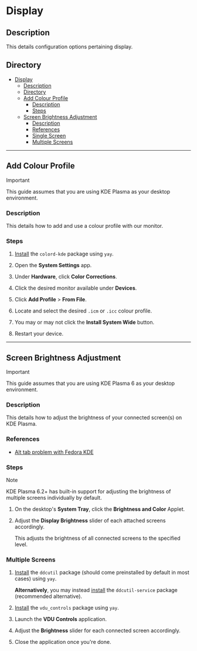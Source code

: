 # Display

## Description

This details configuration options pertaining display.

## Directory

- [Display](#display)
  - [Description](#description)
  - [Directory](#directory)
  - [Add Colour Profile](#add-colour-profile)
    - [Description](#description-1)
    - [Steps](#steps)
  - [Screen Brightness Adjustment](#screen-brightness-adjustment)
    - [Description](#description-2)
    - [References](#references)
    - [Single Screen](#single-screen)
    - [Multiple Screens](#multiple-screens)

---

## Add Colour Profile

> [!IMPORTANT]  
> This guide assumes that you are using KDE Plasma as your desktop environment.

### Description

This details how to add and use a colour profile with our monitor.

### Steps

1. [Install](yay.md#install) the `colord-kde` package using `yay`.

2. Open the **System Settings** app.

3. Under **Hardware**, click **Color Corrections**.

4. Click the desired monitor available under **Devices**.

5. Click **Add Profile** > **From File**.

6. Locate and select the desired `.icm` or `.icc` colour profile.

7. You may or may not click the **Install System Wide** button.

8. Restart your device.

---

## Screen Brightness Adjustment

> [!IMPORTANT]  
> This guide assumes that you are using KDE Plasma 6 as your desktop environment.

### Description

This details how to adjust the brightness of your connected screen(s) on KDE Plasma.

### References

- [Alt tab problem with Fedora KDE](https://discuss.kde.org/t/alt-tab-problem-with-fedora-kde/17280/1)

### Steps

> [!NOTE]  
> KDE Plasma 6.2+ has built-in support for adjusting the brightness of multiple screens individually by default.

1. On the desktop's **System Tray**, click the **Brightness and Color** Applet.

2. Adjust the **Display Brightness** slider of each attached screens accordingly.

    This adjusts the brightness of all connected screens to the specified level.

### Multiple Screens

1. [Install](yay.md#install) the `ddcutil` package (should come preinstalled by default in most cases) using `yay`.

    **Alternatively**, you may instead [install](yay.md#install) the `ddcutil-service` package (recommended alternative).

2. [Install](yay.md#install) the `vdu_controls` package using `yay`.

3. Launch the **VDU Controls** application.

4. Adjust the **Brightness** slider for each connected screen accordingly.

5. Close the application once you're done.
